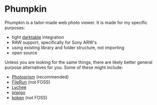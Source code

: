 Phumpkin
========

Phumpkin is a tailor-made web photo viewer. It is made for my specific purposes:

- tight [darktable](https://www.darktable.org/) integration
- RAW support, specifically for Sony ARW's
- using existing library and folder structure, not importing
- open source

Unless you are looking for the same things, there are likely better general purpose alternatives for you. Some of these might include:

- [Photoprism](https://photoprism.org/) (recommended)
- [FileRun](https://filerun.com/for-photos) (not FOSS)
- [Lychee](https://lychee.electerious.com/)
- [piwigo](http://piwigo.org/)
- [koken](http://koken.me/) (not FOSS)